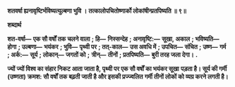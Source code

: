 **शतवर्षा ह्यनावृष्टिर्भविष्यत्युल्बणा भुवि ।** **तत्कालोपचितोष्णार्को लोकांषीन्प्रतपिष्यति ॥ ९॥** 

**शब्दार्थ** 

**शत-वर्षा—** **एक सौ वर्षों तक चलने वाला** **; हि—** **निस्सन्देह** **; अनावृष्टि:—** **सूखा, अकाल** **; भविष्यति—** **होगा** **; उल्बणा—** **भयंकर** **; भुवि—** **पृथ्वी पर** **; तत्-काल—** **उस अवधि में** **; उपचित—** **संचित** **; उष्ण—** **गर्म** **; अर्क:—** **सूर्य** **; लोकान्—** **जगतों को** **;** **त्रीन्—** **तीनों** **; प्रतपिष्यति—** **बुरी तरह जला देगा।** **.** 

**ज्यों ज्यों विश्व का संहार निकट आता जाता है, पृथ्वी पर एक सौ वर्षों का भयंकर सूखा** **पड़ता है। सूर्य की गर्मी (उष्णता) क्रमश: सौ वर्षों तक बढ़ती जाती है और इसकी प्रज्ज्वलित** **गर्मी तीनों लोकों को  व्यग्र करने लगती है।** 